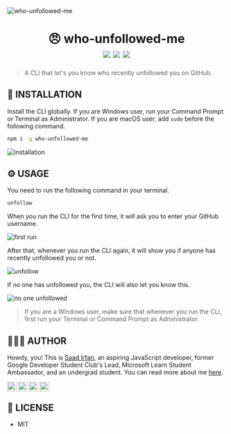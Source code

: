 <img src="https://i.imgur.com/1pU4G0r.png" alt="who-unfollowed-me">

<div align="center">
	<h1>😠 who-unfollowed-me<br>
	<img src="https://img.shields.io/npm/l/who-unfollowed-me?color=8A2BE2">
	<img src="https://img.shields.io/npm/v/who-unfollowed-me?color=8A2BE2">
	<img src="https://img.shields.io/npm/dt/who-unfollowed-me?color=8A2BE2">
	</h1>
</div>

> A CLI that let's you know who recently unfollowed you on GitHub.

## 🎩 INSTALLATION

Install the CLI globally. If you are Windows user, run your Command Prompt or Terminal as Administrator. If you are macOS user, add `sudo` before the following command.

```sh
npm i -g who-unfollowed-me
```

<img src="https://i.imgur.com/i33PNf9.png" alt="installation">

## ⚙️ USAGE

You need to run the following command in your terminal.

```sh
unfollow
```

When you run the CLI for the first time, it will ask you to enter your GitHub username.

<img src="https://i.imgur.com/sD3XDrO.png" alt="first run">

After that, whenever you run the CLI again, it will show you if anyone has recently unfollowed you or not.

<img src="https://i.imgur.com/09T4YKq.png" alt="unfollow">

If no one has unfollowed you, the CLI will also let you know this.

<img src="https://i.imgur.com/jgwh4yN.png" alt="no one unfollowed">

> If you are a Windows user, make sure that whenever you run the CLI, first run your Terminal or Command Prompt as Administrator.

## 👨🏻‍💻 AUTHOR

Howdy, you! This is [Saad Irfan](http://msaad.dev/), an aspiring JavaScript developer, former Google Developer Student Club's Lead, Microsoft Learn Student Ambassador, and an undergrad student. You can read more about me [here](https://github.com/msaaddev/msaaddev).

<div>
<a href="https://twitter.com/msaaddev">
  <img align="left" alt="Saad Irfan | Twitter" width="22px" src="https://cdn.jsdelivr.net/npm/simple-icons@v3/icons/twitter.svg" />
</a>
<a href="https://www.linkedin.com/in/msaaddev/">
  <img align="left" alt="Saad's LinkdeIN" width="22px" src="https://cdn.jsdelivr.net/npm/simple-icons@v3/icons/linkedin.svg" />
</a>
<a href="https://www.facebook.com/msaaddev/">
  <img align="left" alt="Saad's Facebook" width="22px" src="https://cdn.jsdelivr.net/npm/simple-icons@v3/icons/facebook.svg" />
</a>
<a href="https://www.instagram.com/msaaddev">
  <img align="left" alt="Saad's instagram" width="22px" src="https://cdn.jsdelivr.net/npm/simple-icons@v3/icons/instagram.svg" />
</a>
</div>
<br>

## 🔑 LICENSE

- MIT
